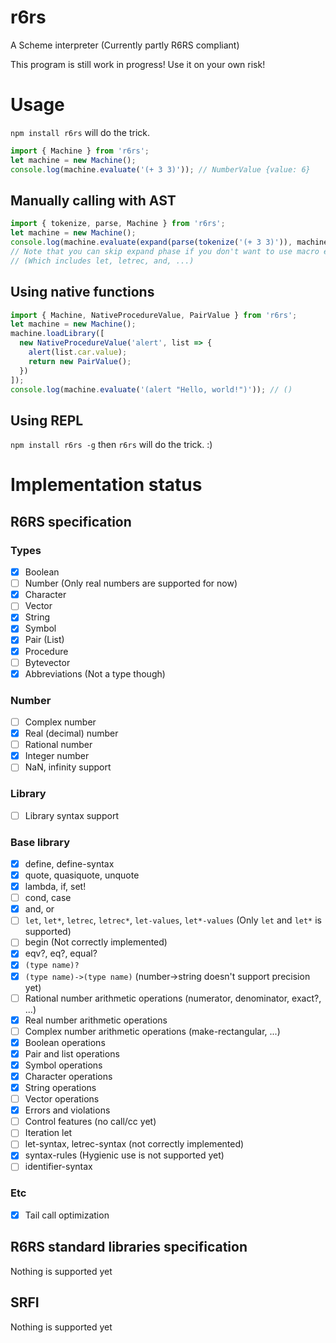 # r6rs
A Scheme interpreter (Currently partly R6RS compliant)

This program is still work in progress! Use it on your own risk!

# Usage
`npm install r6rs` will do the trick.

```js
import { Machine } from 'r6rs';
let machine = new Machine();
console.log(machine.evaluate('(+ 3 3)')); // NumberValue {value: 6}
```

## Manually calling with AST
```js
import { tokenize, parse, Machine } from 'r6rs';
let machine = new Machine();
console.log(machine.evaluate(expand(parse(tokenize('(+ 3 3)')), machine.expanderRoot))); // NumberValue {value: 6}
// Note that you can skip expand phase if you don't want to use macro expansion
// (Which includes let, letrec, and, ...)
```

## Using native functions
```js
import { Machine, NativeProcedureValue, PairValue } from 'r6rs';
let machine = new Machine();
machine.loadLibrary([
  new NativeProcedureValue('alert', list => {
    alert(list.car.value);
    return new PairValue();
  })
]);
console.log(machine.evaluate('(alert "Hello, world!")')); // ()
```

## Using REPL
`npm install r6rs -g` then `r6rs` will do the trick. :)

# Implementation status

## R6RS specification

### Types
- [x] Boolean
- [ ] Number (Only real numbers are supported for now)
- [x] Character
- [ ] Vector
- [x] String
- [x] Symbol
- [x] Pair (List)
- [x] Procedure
- [ ] Bytevector
- [x] Abbreviations (Not a type though)

### Number
- [ ] Complex number
- [x] Real (decimal) number
- [ ] Rational number
- [x] Integer number
- [ ] NaN, infinity support

### Library
- [ ] Library syntax support

### Base library
- [x] define, define-syntax
- [x] quote, quasiquote, unquote
- [x] lambda, if, set!
- [ ] cond, case
- [x] and, or
- [ ] `let`, `let*`, `letrec`, `letrec*`, `let-values`, `let*-values` (Only `let` and `let*` is supported)
- [ ] begin (Not correctly implemented)
- [x] eqv?, eq?, equal?
- [x] `(type name)?`
- [x] `(type name)->(type name)` (number->string doesn't support precision yet)
- [ ] Rational number arithmetic operations (numerator, denominator, exact?, ...)
- [x] Real number arithmetic operations
- [ ] Complex number arithmetic operations (make-rectangular, ...)
- [x] Boolean operations
- [x] Pair and list operations
- [x] Symbol operations
- [x] Character operations
- [x] String operations
- [ ] Vector operations
- [x] Errors and violations
- [ ] Control features (no call/cc yet)
- [ ] Iteration let
- [ ] let-syntax, letrec-syntax (not correctly implemented)
- [x] syntax-rules (Hygienic use is not supported yet)
- [ ] identifier-syntax

### Etc
- [x] Tail call optimization

## R6RS standard libraries specification
Nothing is supported yet

## SRFI
Nothing is supported yet
